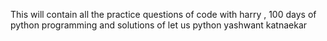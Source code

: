 This will contain all the practice questions of code with harry , 100 days of python programming
and solutions of let us python yashwant katnaekar

